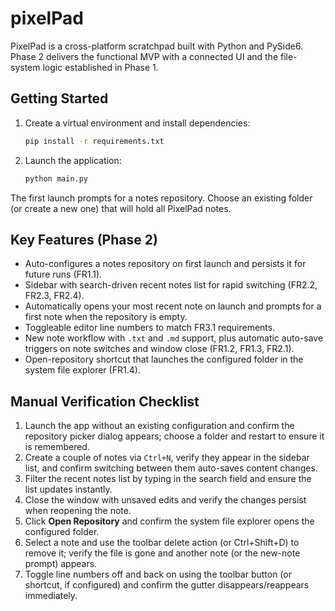 # pixelPad

PixelPad is a cross-platform scratchpad built with Python and PySide6. Phase 2 delivers the functional MVP with a connected UI and the file-system logic established in Phase 1.

## Getting Started

1. Create a virtual environment and install dependencies:
   ```bash
   pip install -r requirements.txt
   ```
2. Launch the application:
   ```bash
   python main.py
   ```

The first launch prompts for a notes repository. Choose an existing folder (or create a new one) that will hold all PixelPad notes.

## Key Features (Phase 2)

- Auto-configures a notes repository on first launch and persists it for future runs (FR1.1).
- Sidebar with search-driven recent notes list for rapid switching (FR2.2, FR2.3, FR2.4).
- Automatically opens your most recent note on launch and prompts for a first note when the repository is empty.
- Toggleable editor line numbers to match FR3.1 requirements.
- New note workflow with `.txt` and `.md` support, plus automatic auto-save triggers on note switches and window close (FR1.2, FR1.3, FR2.1).
- Open-repository shortcut that launches the configured folder in the system file explorer (FR1.4).

## Manual Verification Checklist

1. Launch the app without an existing configuration and confirm the repository picker dialog appears; choose a folder and restart to ensure it is remembered.
2. Create a couple of notes via `Ctrl+N`, verify they appear in the sidebar list, and confirm switching between them auto-saves content changes.
3. Filter the recent notes list by typing in the search field and ensure the list updates instantly.
4. Close the window with unsaved edits and verify the changes persist when reopening the note.
5. Click **Open Repository** and confirm the system file explorer opens the configured folder.
6. Select a note and use the toolbar delete action (or Ctrl+Shift+D) to remove it; verify the file is gone and another note (or the new-note prompt) appears.
7. Toggle line numbers off and back on using the toolbar button (or shortcut, if configured) and confirm the gutter disappears/reappears immediately.
